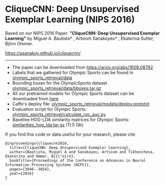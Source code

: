 # CliqueCNN: Deep Unsupervised Exemplar Learning (NIPS 2016)

Based on our NIPS 2016 Paper: **"CliqueCNN: Deep Unsupervised Exemplar Learning"** by Miguel A. Bautista* , Artsiom Sanakoyeu* , Ekaterina Sutter, Björn Ommer.

https://asanakoy.github.io/cliquecnn/

---

* The paper can be downloaded from https://arxiv.org/abs/1608.08792
* Labels that we gathered for Olympic Sports can be found in [olympic_sports_retrieval/data](olympic_sports_retrieval/data)
* Bounding boxes for the OlympicSports dataset [olympic_sports_retrieval/data/bboxes.tar.gz](olympic_sports_retrieval/data/bboxes.tar.gz)
* All our pretrained models for Olympic Sports dataset can be downloaded from [here](https://hcicloud.iwr.uni-heidelberg.de/index.php/s/kRp6b454Dd0wnts)
* Caffe's deploy file: [olympic_sports_retrieval/models/deploy.prototxt](olympic_sports_retrieval/models/deploy.prototxt)  
* Evaluation script for Olympic Sports: [olympic_sports_retrieval/calculate_roc_auc.py](olympic_sports_retrieval/calculate_roc_auc.py)
* Baseline HOG-LDA similarity matrices for Olympic Sports:
[similarities_hog_lda.tar.gz](http://compvis10.iwr.uni-heidelberg.de/share/cliquecnn/similarities_hog_lda.tar.gz) (11.5 Gb)

If you find this code or data useful for your research, please cite
```
@inproceedings{cliquecnn2016,
  title={CliqueCNN: Deep Unsupervised Exemplar Learning},
  author={Bautista, Miguel A and Sanakoyeu, Artsiom and Tikhoncheva, Ekaterina and Ommer, Bj{\"o}rn},
  booktitle={Proceedings of the Conference on Advances in Neural Information Processing Systems (NIPS)},
  pages={3846--3854},
  year={2016}
}
```
